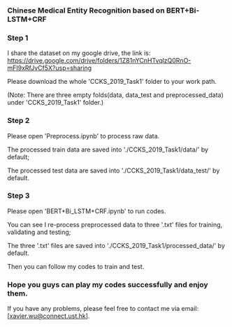 ### Chinese Medical Entity Recognition based on BERT+Bi-LSTM+CRF 

### Step 1

I share the dataset on my google drive, the link is: https://drive.google.com/drive/folders/1Z81nYCnHTvqlzQ0RnO-mFI9xRfJvCf5X?usp=sharing

Please download the whole 'CCKS_2019_Task1' folder to your work path.

(Note: There are three empty folds(data, data_test and preprocessed_data) under 'CCKS_2019_Task1' folder.)
	
	
### Step 2

Please open 'Preprocess.ipynb' to process raw data.

The processed train data are saved into './CCKS_2019_Task1/data/' by default; 

The processed test data are saved into './CCKS_2019_Task1/data_test/' by default.


### Step 3

Please open 'BERT+Bi_LSTM+CRF.ipynb' to run codes.

You can see I re-process preprocessed data to three '.txt' files for training, validating and testing; 

The three '.txt' files are saved into './CCKS_2019_Task1/processed_data/' by default.

Then you can follow my codes to train and test.


### Hope you guys can play my codes successfully and enjoy them.

If you have any problems, please feel free to contact me via email: [xavier.wu@connect.ust.hk]. 